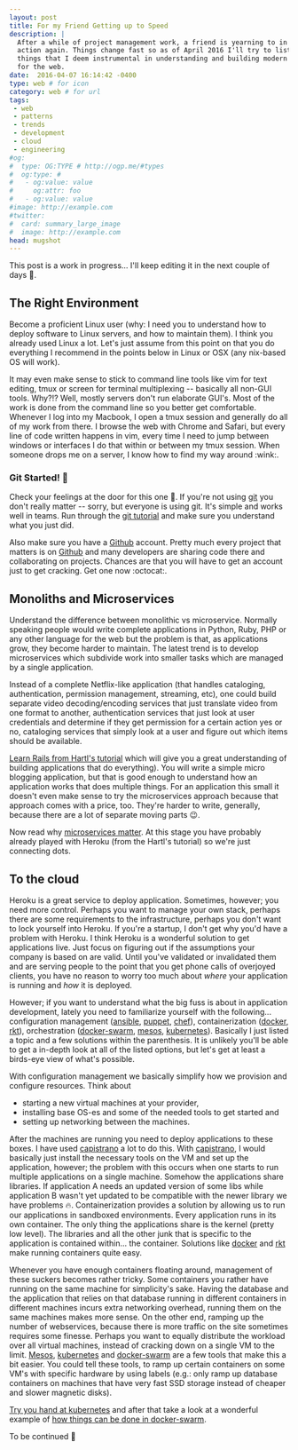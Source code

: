 ```yaml
---
layout: post
title: For my Friend Getting up to Speed
description: |
  After a while of project management work, a friend is yearning to in on the
  action again. Things change fast so as of April 2016 I'll try to list a few
  things that I deem instrumental in understanding and building modern system
  for the web.
date:  2016-04-07 16:14:42 -0400
type: web # for icon
category: web # for url
tags:
 - web
 - patterns
 - trends
 - development
 - cloud
 - engineering
#og:
#  type: OG:TYPE # http://ogp.me/#types
#  og:type: #
#   - og:value: value
#     og:attr: foo
#   - og:value: value
#image: http://example.com
#twitter:
#  card: summary_large_image
#  image: http://example.com
head: mugshot
---
```


This post is a work in progress... I'll keep editing it in the next couple of
days :construction:.

## The Right Environment

Become a proficient Linux user (why: I need you to understand how to deploy
software to Linux servers, and how to maintain them). I think you already used
Linux a lot. Let's just assume from this point on that you do everything I
recommend in the points below in Linux or OSX (any nix-based OS will work).

<div class="element note">
It may even make sense to stick to command line tools like vim for text
editing, tmux or screen for terminal multiplexing -- basically all non-GUI
tools. Why?!? Well, mostly servers don't run elaborate GUI's. Most of the work
is done from the command line so you better get comfortable. Whenever I log
into my Macbook, I open a tmux session and generally do all of my work from
there. I browse the web with Chrome and Safari, but every line of code written
happens in vim, every time I need to jump between windows or interfaces I do
that within or between my tmux session. When someone drops me on a server, I
know how to find my way around :wink:.
</div>

### Git Started! :checkered_flag:

Check your feelings at the door for this one :door:. If you're not using
[git][git-guide] you don't really matter -- sorry, but everyone is using git.
It's simple and works well in teams. Run through the [git tutorial][git-guide]
and make sure you understand what you just did.

Also make sure you have a [Github][github] account. Pretty much every project
that matters is on [Github][github] and many developers are sharing code there
and collaborating on projects. Chances are that you will have to get an account
just to get cracking. Get one now :octocat:.

<div class="element">
  <div class="github-card" data-github="vidbina" data-width="400" data-height="150" data-theme="default"></div>
  <script src="//cdn.jsdelivr.net/github-cards/latest/widget.js"></script>
</div>


## Monoliths and Microservices

Understand the difference between monolithic vs microservice. Normally speaking
people would write complete applications in Python, Ruby, PHP or any other
language for the web but the problem is that, as applications grow, they become
harder to maintain. The latest trend is to develop microservices which
subdivide work into smaller tasks which are managed by a single application.

Instead of a complete Netflix-like application (that handles cataloging,
authentication, permission management, streaming, etc), one could build separate
video decoding/encoding services that just translate video from one format to
another, authentication services that just look at user credentials and
determine if they get permission for a certain action yes or no, cataloging
services that simply look at a user and figure out which items should be
available.


[Learn Rails from Hartl's tutorial](https://www.railstutorial.org) which will
give you a great understanding of building applications that do everything).
You will write a simple micro blogging application, but that is good enough to
understand how an application works that does multiple things. For an
application this small it doesn't even make sense to try the microservices
approach because that approach comes with a price, too. They're harder to
write, generally, because there are a lot of separate moving parts :wink:.

Now read why [microservices matter](https://blog.heroku.com/archives/2015/1/20/why_microservices_matterhttps://blog.heroku.com/archives/2015/1/20/why_microservices_matter). At this stage you have probably
already played with Heroku (from the Hartl's tutorial) so we're just
connecting dots.

## To the cloud

Heroku is a great service to deploy application. Sometimes, however; you need
more control. Perhaps you want to manage your own stack, perhaps there are some
requirements to the infrastructure, perhaps you don't want to lock yourself
into Heroku. If you're a startup, I don't get why you'd have a problem with
Heroku. I think Heroku is a wonderful solution to get applications live. Just
focus on figuring out if the assumptions your company is based on are valid.
Until you've validated or invalidated them and are serving people to the point
that you get phone calls of overjoyed clients, you have no reason to worry too
much about _where_ your application is running and _how_ it is deployed.

However; if you want to understand what the big fuss is about in application
development, lately you need to familiarize yourself with the following...
configuration management ([ansible][ansible], [puppet][puppet], [chef][chef]),
containerization ([docker][docker], [rkt][rkt]), orchestration
([docker-swarm][docker-swarm], [mesos][mesos], [kubernetes][kubernetes]).
Basically I just listed a topic and a few solutions within the parenthesis. It
is unlikely you'll be able to get a in-depth look at all of the listed options,
but let's get at least a birds-eye view of what's possible.

With configuration management we basically simplify how we provision and
configure resources. Think about

 - starting a new virtual machines at your provider,
 - installing base OS-es and some of the needed tools to get started and
 - setting up networking between the machines.

After the machines are running you need to deploy applications to these boxes.
I have used [capistrano][capistrano] a lot to do this. With
[capistrano][capistrano], I would basically just install the necessary tools
on the VM and set up the application, however; the problem with this occurs
when one starts to run multiple applications on a single machine. Somehow the
applications share libraries. If application A needs an updated version of
some libs while application B wasn't yet updated to be compatible with the
newer library we have problems :fire:. Containerization provides a solution by
allowing us to run our applications in sandboxed environments. Every
application runs in its own container. The only thing the applications share
is the kernel (pretty low level). The libraries and all the other junk that is
specific to the application is contained within... the container. Solutions
like [docker][docker] and [rkt][rkt] make running containers quite easy.

Whenever you have enough containers floating around, management of these
suckers becomes rather tricky. Some containers you rather have running on the
same machine for simplicity's sake. Having the database and the application
that relies on that database running in different containers in different
machines incurs extra networking overhead, running them on the same machines
makes more sense. On the other end, ramping up the number of webservices,
because there is more traffic on the site sometimes requires some finesse.
Perhaps you want to equally distribute the workload over all virtual machines,
instead of cracking down on a single VM to the limit. [Mesos][mesos],
[kubernetes][kubernetes] and [docker-swarm][docker-swarm] are a few tools
that make this a bit easier. You could tell these tools, to ramp up certain
containers on some VM's with specific hardware by using labels (e.g.: only ramp
up database containers on machines that have very fast SSD storage instead of
cheaper and slower magnetic disks).

[Try you hand at kubernetes](http://kubernetes.io/docs/hellonode/) and after
that take a look at a wonderful example of [how things can be done in
docker-swarm](https://blog.docker.com/2016/03/swarmweek-advanced-orchestration-docker-swarm/).

To be continued :construction:

[ansible]: https://en.wikipedia.org/wiki/Ansible_(software)
[puppet]: https://en.wikipedia.org/wiki/Puppet_(software)
[chef]: https://en.wikipedia.org/wiki/Chef_(software)

[capistrano]: https://en.wikipedia.org/wiki/Capistrano_(software)

[docker]: https://en.wikipedia.org/wiki/Docker_(software)
[rkt]: https://coreos.com/rkt/

[docker-swarm]: https://docs.docker.com/swarm/
[kubernetes]: https://en.wikipedia.org/wiki/Kubernetes
[mesos]: https://en.wikipedia.org/wiki/Apache_Mesos

[git-guide]: https://git-scm.com/book/en/v1/Getting-Started
[github]: https://github.com
